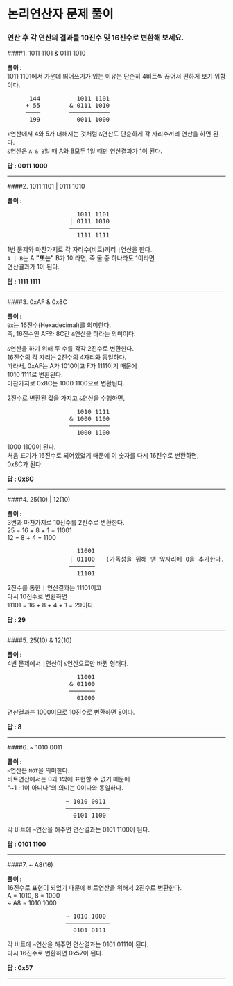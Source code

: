 # 논리연산자 문제 풀이

### 연산 후 각 연산의 결과를 10진수 및 16진수로 변환해 보세요.

####1. 1011 1101 & 0111 1010   

**풀이 :**  
1011 1101에서 가운데 띄어쓰기가 있는 이유는 단순히 4비트씩 끊어서 편하게 보기 위함이다. 

<pre>
      144          1011 1101
     + 55        & 0111 1010
     ────        ───────────
      199          0011 1000
</pre>

`+`연산에서 4와 5가 더해지는 것처럼 `&`연산도 단순하게 각 자리수끼리 연산을 하면 된다.  
`&`연산은 `A & B`일 때 A와 B모두 1일 때만 연산결과가 1이 된다. 

**답 : 0011 1000**  

---

####2. 1011 1101 | 0111 1010  

**풀이 :**  
<pre>
                   1011 1101
                 | 0111 1010
                 ───────────
                   1111 1111
</pre>
1번 문제와 마찬가지로 각 자리수(비트)끼리 `|`연산을 한다.  
`A | B`는 A **"또는"** B가 1이라면, 즉 둘 중 하나라도 1이라면  
연산결과가 1이 된다. 

**답 : 1111 1111**   

---

####3. 0xAF & 0x8C  

**풀이 :**  
`0x`는 16진수(Hexadecimal)를 의미한다.   
즉, 16진수인 AF와 8C간 `&`연산을 하라는 의미이다.   

`&`연산을 하기 위해 두 수를 각각 2진수로 변환한다.  
16진수의 각 자리는 2진수의 4자리와 동일하다.  
따라서, 0xAF는 A가 1010이고 F가 1111이기 때문에   
1010 1111로 변환된다.   
마찬가지로 0x8C는 1000 1100으로 변환된다.  

2진수로 변환된 값을 가지고 `&`연산을 수행하면, 
<pre>
                   1010 1111
                 & 1000 1100
                 ───────────
                   1000 1100
</pre>
1000 1100이 된다.   
처음 표기가 16진수로 되어있었기 때문에 이 숫자를 다시 16진수로 변환하면,  
0x8C가 된다.  

**답 : 0x8C**  

---

####4. 25(10) | 12(10)

**풀이 :**  
3번과 마찬가지로 10진수를 2진수로 변환한다.  
25 = 16 + 8 + 1 = 11001   
12 = 8 + 4 = 1100  

<pre>
                   11001
                 | 01100   (가독성을 위해 맨 앞자리에 0을 추가한다.)
                 ───────
                   11101
</pre>
2진수를 통한 `|` 연산결과는 11101이고   
다시 10진수로 변환하면   
11101 = 16 + 8 + 4 + 1 = 29이다.  


**답 : 29**  

---

####5. 25(10) & 12(10)

**풀이 :**  
4번 문제에서 `|`연산이 `&`연산으로만 바뀐 형태다.  
<pre>
                   11001
                 & 01100   
                 ───────
                   01000
</pre>
연산결과는 1000이므로 10진수로 변환하면 8이다.   

**답 : 8**  

---

####6. ~ 1010 0011

**풀이 :**  
`~`연산은 `NOT`을 의미한다.  
비트연산에서는 0과 1밖에 표현할 수 없기 때문에   
"~1 : 1이 아니다"의 의미는 0이다와 동일하다.   
<pre>
                ~ 1010 0011
                ────────────
                  0101 1100
</pre>
각 비트에 `~`연산을 해주면 연산결과는 0101 1100이 된다.   

**답 : 0101 1100**  

---

####7. ~ A8(16)

**풀이 :**  
16진수로 표현이 되었기 때문에 비트연산을 위해서 2진수로 변환한다.  
A = 1010, 8 = 1000    
~ A8 = 1010 1000   
<pre>
                ~ 1010 1000
                ────────────
                  0101 0111
</pre>
각 비트에 `~`연산을 해주면 연산결과는 0101 0111이 된다.  
다시 16진수로 변환하면 0x57이 된다.   


**답 : 0x57**  

---
